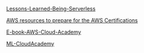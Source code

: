 
[Lessons-Learned-Being-Serverless](https://read.acloud.guru/six-months-of-serverless-lessons-learned-f6da86a73526)

[AWS resources to prepare for the AWS Certifications](https://gist.github.com/leonardofed/bbf6459ad154ad5215d354f3825435dc)

[E-book-AWS-Cloud-Academy](https://cloudacademy.com/ebooks/)

[ML-CloudAcademy](https://cloudacademy.com/library/machine-learning/)
